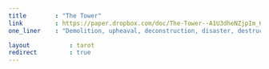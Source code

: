 ```yaml
---
title        : "The Tower"
link         : https://paper.dropbox.com/doc/The-Tower--A1U3dheNZjpIm_6cjegS6tCUAQ-t4rFiZCIjeZAijkXVyiTs
one_liner    : "Demolition, upheaval, deconstruction, disaster, destruction"

layout 			 : tarot
redirect 		 : true
---
```

